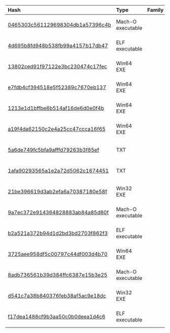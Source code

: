 |Hash|Type|Family|First_Seen|Name|
|:--|:--|:--|:--|:--|
|[0465303c561129698304db1a57396c4b](https://www.virustotal.com/gui/file/0465303c561129698304db1a57396c4b)|Mach-O executable||2023-01-10 14:10:05|dosia_v2_macOSarm64|
|[4d695b8fd948b538fb99a4157b17db47](https://www.virustotal.com/gui/file/4d695b8fd948b538fb99a4157b17db47)|ELF executable||2023-01-10 14:09:10|dosia_v2_linux_x64|
|[13802ced91f97122e3bc230474c17fec](https://www.virustotal.com/gui/file/13802ced91f97122e3bc230474c17fec)|Win64 EXE||2023-01-10 14:06:12|dosia_v2.0.1.exe|
|[e7fdb4cf394518e5f52389c7670eb137](https://www.virustotal.com/gui/file/e7fdb4cf394518e5f52389c7670eb137)|Win64 EXE||2023-01-04 13:21:21|dosia_win_x64.exe|
|[1213e1d1bffbe6b514af16de6d0e0f4b](https://www.virustotal.com/gui/file/1213e1d1bffbe6b514af16de6d0e0f4b)|Win64 EXE||2022-12-15 10:52:07|Dosia.exe|
|[a19f4da62150c2e4a25cc47ccca16f65](https://www.virustotal.com/gui/file/a19f4da62150c2e4a25cc47ccca16f65)|Win64 EXE||2022-12-07 22:34:02|Dosia.exe|
|[5a6de749fc5bfa9afffd79263b3f85ef](https://www.virustotal.com/gui/file/5a6de749fc5bfa9afffd79263b3f85ef)|TXT||2022-12-06 17:01:27|Dosia.txt|
|[1afa90293565a1e2a72d5062c1674451](https://www.virustotal.com/gui/file/1afa90293565a1e2a72d5062c1674451)|TXT||2022-10-14 10:07:16|Dosia_original.txt|
|[21be396619d3ab2efa6a70387180e58f](https://www.virustotal.com/gui/file/21be396619d3ab2efa6a70387180e58f)|Win32 EXE||2022-09-15 22:50:52|Dosia.exe|
|[9a7ec372e914364828883ab84a85d80f](https://www.virustotal.com/gui/file/9a7ec372e914364828883ab84a85d80f)|Mach-O executable||2023-04-19 14:23:25| |
|[b2a521a372b94d1d2bd3bd2703f862f3](https://www.virustotal.com/gui/file/b2a521a372b94d1d2bd3bd2703f862f3)|ELF executable||2023-04-19 14:23:25|d_linux_amd64|
|[3725aee958df5c00797c44df003d4b70](https://www.virustotal.com/gui/file/3725aee958df5c00797c44df003d4b70)|Win64 EXE||2023-04-19 14:23:24|d_windows_amd64.exe|
|[8adb736561b39d384ffc6387e15b3e25](https://www.virustotal.com/gui/file/8adb736561b39d384ffc6387e15b3e25)|Mach-O executable||2023-04-19 14:23:24|d_mac_arm64|
|[d541c7a38b840376feb38af5ac9e18dc](https://www.virustotal.com/gui/file/d541c7a38b840376feb38af5ac9e18dc)|Win32 EXE||2023-04-19 14:23:24|C:\Users\user\AppData\Local\Temp\osatuarr.njc\7e12ec75f0f2324464d473128ae04d447d497c2da46c1ae699d8163080817d38.exe|
|[f17dea1488cf9b3aa50c0b0deea1d4c6](https://www.virustotal.com/gui/file/f17dea1488cf9b3aa50c0b0deea1d4c6)|ELF executable||2023-04-19 14:23:24|d_linux_arm|
